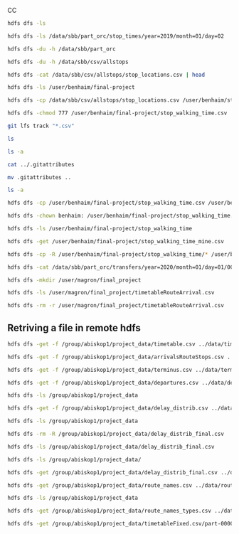 CC

```bash
hdfs dfs -ls
```

```bash
hdfs dfs -ls /data/sbb/part_orc/stop_times/year=2019/month=01/day=02
```

```bash
hdfs dfs -du -h /data/sbb/part_orc
```

```bash
hdfs dfs -du -h /data/sbb/csv/allstops
```

```bash
hdfs dfs -cat /data/sbb/csv/allstops/stop_locations.csv | head
```

```bash
hdfs dfs -ls /user/benhaim/final-project
```

```bash
hdfs dfs -cp /data/sbb/csv/allstops/stop_locations.csv /user/benhaim/stop_locations.csv
```

```bash
hdfs dfs -chmod 777 /user/benhaim/final-project/stop_walking_time.csv
```

```bash
git lfs track "*.csv"
```

```bash
ls
```

```bash
ls -a
```

```bash
cat ../.gitattributes
```

```bash
mv .gitattributes ..
```

```bash
ls -a
```

```bash
hdfs dfs -cp /user/benhaim/final-project/stop_walking_time.csv /user/benhaim/final-project/stop_walking_time_mine.csv
```

```bash
hdfs dfs -chown benhaim: /user/benhaim/final-project/stop_walking_time.csv
```

```bash
hdfs dfs -ls /user/benhaim/final-project/stop_walking_time
```

```bash
hdfs dfs -get /user/benhaim/final-project/stop_walking_time_mine.csv
```

```bash
hdfs dfs -cp -R /user/benhaim/final-project/stop_walking_time/* /user/benhaim/final-project/stop_walking_time_mine/
```

```bash
hdfs dfs -cat /data/sbb/part_orc/transfers/year=2020/month=01/day=01/000000_0 | head
```

```bash
hdfs dfs -mkdir /user/magron/final_project
```

```bash
hdfs dfs -ls /user/magron/final_project/timetableRouteArrival.csv
```

```bash
hdfs dfs -rm -r /user/magron/final_project/timetableRouteArrival.csv
```

## Retriving a file in remote hdfs 

```bash
hdfs dfs -get -f /group/abiskop1/project_data/timetable.csv ../data/timetable.csv
```

```bash
hdfs dfs -get -f /group/abiskop1/project_data/arrivalsRouteStops.csv ../data/arrivalsRouteStops.csv
```

```bash
hdfs dfs -get -f /group/abiskop1/project_data/terminus.csv ../data/terminusRouteStops.csv
```

```bash
hdfs dfs -get -f /group/abiskop1/project_data/departures.csv ../data/departuresRouteStops.csv
```

```bash
hdfs dfs -ls /group/abiskop1/project_data
```

```bash
hdfs dfs -get -f /group/abiskop1/project_data/delay_distrib.csv ../data/delay_distrib.csv
```

```bash
hdfs dfs -ls /group/abiskop1/project_data
```

```bash
hdfs dfs -rm -R /group/abiskop1/project_data/delay_distrib_final.csv
```

```bash
hdfs dfs -ls /group/abiskop1/project_data/delay_distrib_final.csv
```

```bash
hdfs dfs -ls /group/abiskop1/project_data/
```

```bash
hdfs dfs -get /group/abiskop1/project_data/delay_distrib_final.csv ../data/delay_distrib.csv
```

```bash
hdfs dfs -get /group/abiskop1/project_data/route_names.csv ../data/route_names.csv
```

```bash
hdfs dfs -ls /group/abiskop1/project_data
```

```bash
hdfs dfs -get /group/abiskop1/project_data/route_names_types.csv ../data/route_names_types
```

```bash
hdfs dfs -get /group/abiskop1/project_data/timetableFixed.csv/part-00000-438de4fe-4ac2-4fc6-9fe0-1521ebf86d11-c000.csv ../data/timetableF.csv
```

```bash

```
